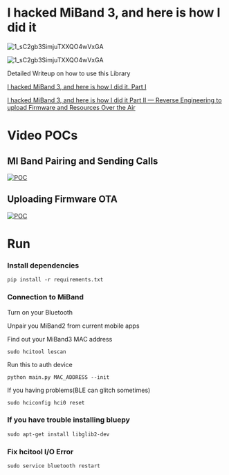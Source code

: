 # I hacked MiBand 3, and here is how I did it

![1_sC2gb3SimjuTXXQO4wVxGA](https://miro.medium.com/max/700/1*4M9tV1tfWS0Q6tSzaeYfxg.jpeg)

![1_sC2gb3SimjuTXXQO4wVxGA](https://user-images.githubusercontent.com/17223002/171925123-7ef0e595-f150-48c4-b844-4e04d404ed58.png)

Detailed Writeup on how to use this Library

[I hacked MiBand 3, and here is how I did it. Part I](https://medium.com/@yogeshojha/i-hacked-xiaomi-miband-3-and-here-is-how-i-did-it-43d68c272391)

[I hacked MiBand 3, and here is how I did it Part II — Reverse Engineering to upload Firmware and Resources Over the Air](https://medium.com/@yogeshojha/i-hacked-miband-3-and-here-is-how-i-did-it-part-ii-reverse-engineering-to-upload-firmware-and-b28a05dfc308)

# Video POCs


## MI Band Pairing and Sending Calls

[![POC](https://img.youtube.com/vi/W-18ATOgwmA/0.jpg)](https://www.youtube.com/watch?v=W-18ATOgwmA)

## Uploading Firmware OTA

[![POC](https://img.youtube.com/vi/mubNS-8hh0I/0.jpg)](https://www.youtube.com/watch?v=mubNS-8hh0I)

# Run

### Install dependencies

`pip install -r requirements.txt`

### Connection to MiBand

Turn on your Bluetooth

Unpair you MiBand2 from current mobile apps

Find out your MiBand3 MAC address

```sudo hcitool lescan```

Run this to auth device

```python main.py MAC_ADDRESS --init```

If you having problems(BLE can glitch sometimes)

```sudo hciconfig hci0 reset```

### If you have trouble installing bluepy

```sudo apt-get install libglib2-dev  ```


### Fix hcitool I/O Error

```sudo service bluetooth restart  ```
